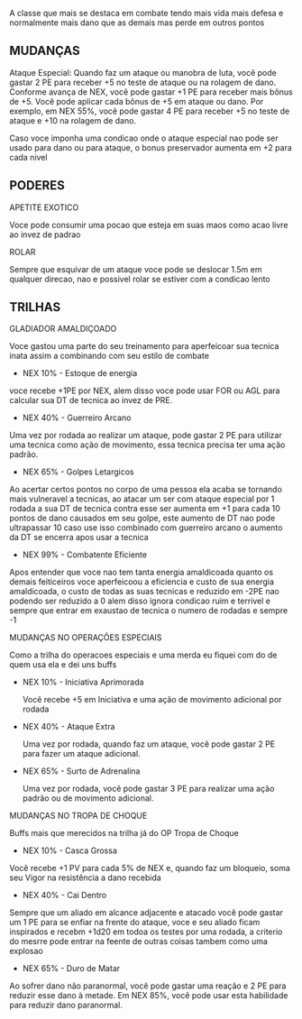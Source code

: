 A classe que mais se destaca em combate tendo mais vida mais defesa e normalmente mais dano que as demais mas perde em outros pontos

## MUDANÇAS

Ataque Especial: Quando faz um ataque ou manobra de luta, você pode gastar 2 PE para receber +5
no teste de ataque ou na rolagem de dano. Conforme avança de NEX, você pode gastar +1 PE para
receber mais bônus de +5. Você pode aplicar cada bônus de +5 em ataque ou dano. Por exemplo, em
NEX 55%, você pode gastar 4 PE para receber +5 no teste de ataque e +10 na rolagem de dano.

Caso voce imponha uma condicao onde o ataque especial nao pode ser usado para dano ou para ataque, o bonus preservador aumenta em +2 para cada nivel

## PODERES

APETITE EXOTICO

Voce pode consumir uma pocao que esteja em suas maos como acao livre ao invez de padrao

ROLAR

Sempre que esquivar de um ataque voce pode se deslocar 1.5m em qualquer direcao, nao e possivel rolar se estiver com a condicao lento

## TRILHAS

GLADIADOR AMALDIÇOADO

Voce gastou uma parte do seu treinamento para aperfeicoar sua tecnica inata assim a combinando com seu estilo de combate

- NEX 10% - Estoque de energia

voce recebe +1PE por NEX, alem disso voce pode usar FOR ou AGL para calcular sua DT de tecnica ao invez de PRE.

- NEX 40% - Guerreiro Arcano

Uma vez por rodada ao realizar um ataque, pode gastar 2 PE para utilizar uma tecnica como ação de movimento, essa tecnica precisa ter uma ação padrão.

- NEX 65% - Golpes Letargicos

Ao acertar certos pontos no corpo de uma pessoa ela acaba se tornando mais vulneravel a tecnicas, ao atacar um ser com ataque especial por 1 rodada a sua DT de tecnica contra esse ser aumenta em +1 para cada 10 pontos de dano causados em seu golpe, este aumento de DT nao pode ultrapassar 10 caso use isso combinado com guerreiro arcano o aumento da DT se encerra apos usar a tecnica

- NEX 99% - Combatente Eficiente

Apos entender que voce nao tem tanta energia amaldicoada quanto os demais feiticeiros voce aperfeicoou a eficiencia e custo de sua energia amaldicoada, o custo de todas as suas tecnicas e reduzido em -2PE nao podendo ser reduzido a 0 alem disso ignora condicao ruim e terrivel e sempre que entrar em exaustao de tecnica o numero de rodadas e sempre -1

MUDANÇAS NO OPERAÇÕES ESPECIAIS

Como a trilha do operacoes especiais e uma merda eu fiquei com do de quem usa ela e dei uns buffs

- NEX 10% - Iniciativa Aprimorada

  Você recebe +5 em Iniciativa e uma ação de movimento adicional por rodada

- NEX 40% - Ataque Extra

  Uma vez por rodada, quando faz um ataque, você pode gastar 2 PE para fazer um ataque adicional.

- NEX 65% - Surto de Adrenalina

  Uma vez por rodada, você pode gastar 3 PE para realizar uma ação padrão ou de movimento adicional.

MUDANÇAS NO TROPA DE CHOQUE

Buffs mais que merecidos na trilha já do OP Tropa de Choque

- NEX 10% - Casca Grossa

Você recebe +1 PV para cada 5% de NEX e, quando faz um bloqueio, soma seu Vigor na resistência a dano recebida

- NEX 40% - Cai Dentro

Sempre que um aliado em alcance adjacente e atacado você pode gastar um 1 PE para se enfiar na frente do ataque, voce e seu aliado ficam inspirados e recebm +1d20 em todoa os testes por uma rodada, a criterio do mesrre pode entrar na feente de outras coisas tambem como uma explosao

- NEX 65% - Duro de Matar

Ao sofrer dano não paranormal, você pode gastar uma reação e 2 PE para reduzir esse dano à metade. Em NEX 85%, você pode usar esta habilidade para reduzir dano paranormal.
